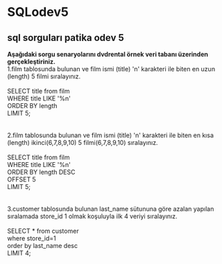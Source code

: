 # SQLodev5
## sql sorguları patika odev 5 ##
**Aşağıdaki sorgu senaryolarını dvdrental örnek veri tabanı üzerinden gerçekleştiriniz.**<br/>
1.film tablosunda bulunan ve film ismi (title) 'n' karakteri ile biten en uzun (length) 5 filmi sıralayınız.<br/><br/>
SELECT title from film<br/>
WHERE title LIKE '%n' <br/>
ORDER BY length<br/>
LIMIT 5;<br/><br/><br/>
2.film tablosunda bulunan ve film ismi (title) 'n' karakteri ile biten en kısa (length) ikinci(6,7,8,9,10) 5 filmi(6,7,8,9,10) sıralayınız.<br/><br/>
SELECT title from film<br/>
WHERE title LIKE '%n' <br/>
ORDER BY length DESC<br/>
OFFSET 5<br/>
LIMIT 5;<br/><br/><br/>
3.customer tablosunda bulunan last_name sütununa göre azalan yapılan sıralamada store_id 1 olmak koşuluyla ilk 4 veriyi sıralayınız.<br/><br/>
SELECT * from customer<br/>
where store_id=1<br/>
order by last_name desc<br/>
LIMIT 4;<br/><br/>
